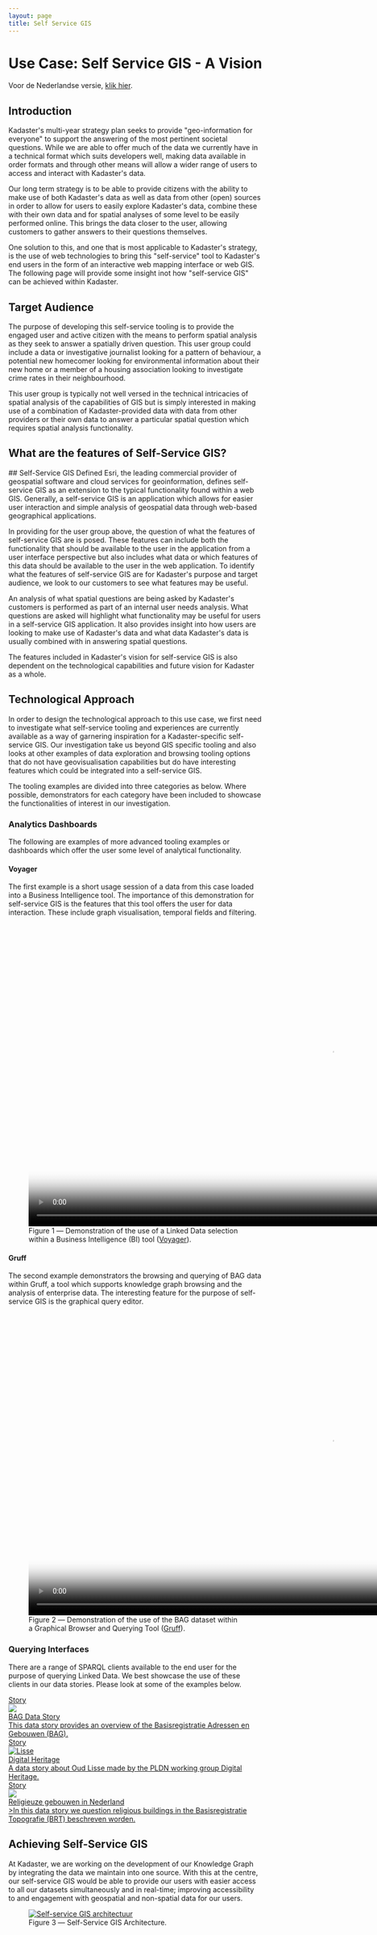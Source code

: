 ```yaml
---
layout: page
title: Self Service GIS
---
```


# Use Case: Self Service GIS - A Vision

Voor de Nederlandse versie, <a href="/cases/selfservice_dutch">klik hier</a>.

## Introduction 
Kadaster's multi-year strategy plan seeks to provide "geo-information for everyone" to support the answering of the most pertinent societal questions. 
While we are able to offer much of the data we currently have in a technical format which suits developers well, making data available in order formats and through other means will allow a wider range of users to access and interact with Kadaster's data. 

Our long term strategy is to be able to provide citizens with the ability to make use of both Kadaster's data as well as data from other (open) sources in order to allow for users to easily explore Kadaster's data, combine these with their own data and for spatial analyses of some level to be easily performed online. 
This brings the data closer to the user, allowing customers to gather answers to their questions themselves. 

One solution to this, and one that is most applicable to Kadaster's strategy, is the use of web technologies to bring this "self-service" tool to Kadaster's end users in the form of an interactive web mapping interface or web GIS. 
The following page will provide some insight inot how "self-service GIS" can be achieved within Kadaster. 

## Target Audience
The purpose of developing this self-service tooling is to provide the engaged user and active citizen with the means to perform spatial analysis as they seek to answer a spatially driven question. 
This user group could include a data or investigative journalist looking for a pattern of behaviour, a potential new homecomer looking for environmental information about their new home or a member of a housing association looking to investigate crime rates in their neighbourhood. 

This user group is typically not well versed in the technical intricacies of spatial analysis of the capabilities of GIS but is simply interested in making use of a combination of Kadaster-provided data with data from other providers or their own data to answer a particular spatial question which requires spatial analysis functionality. 

## What are the features of Self-Service GIS?
<div class="textbox" markdown="1">
## Self-Service GIS Defined
Esri, the leading commercial provider of geospatial software and cloud services for geoinformation, defines self-service GIS as an extension to the typical functionality found within a web GIS. 
Generally, a self-service GIS is an application which allows for easier user interaction and simple analysis of geospatial data through web-based geographical applications. 
</div>

In providing for the user group above, the question of what the features of self-service GIS are is posed. These features can include both the functionality that should be available to the user in the application from a user interface perspective but also includes what data or which features of this data should be available to the user in the web application. 
To identify what the features of self-service GIS are for Kadaster's purpose and target audience, we look to our customers to see what features may be useful. 

An analysis of what spatial questions are being asked by Kadaster's customers is performed as part of an internal user needs analysis. What questions are asked will highlight what functionality may be useful for users in a self-service GIS application. 
It also provides insight into how users are looking to make use of Kadaster's data and what data Kadaster's data is usually combined with in answering spatial questions. 

The features included in Kadaster's vision for self-service GIS is also dependent on the technological capabilities and future vision for Kadaster as a whole. 

## Technological Approach
In order to design the technological approach to this use case, we first need to investigate what self-service tooling and experiences are currently available as a way of garnering inspiration for a Kadaster-specific self-service GIS.
Our investigation take us beyond GIS specific tooling and also looks at other examples of data exploration and browsing tooling options that do not have geovisualisation capabilities but do have interesting features which could be integrated into a self-service GIS. 

The tooling examples are divided into three categories as below. Where possible, demonstrators for each category have been included to showcase the functionalities of interest in our investigation. 

### Analytics Dashboards

The following are examples of more advanced tooling examples or dashboards which offer the user some level of analytical functionality. 

#### Voyager
The first example is a short usage session of a data from this case loaded into a Business Intelligence tool. The importance of this demonstration for self-service GIS is the features that this tool offers the user for data interaction. These include graph visualisation, temporal fields and filtering.

<figure id="1">
  <video controls loop poster="/assets/images/voyager.png" width="1200">
	<source src="/assets/videos/voyager.mp4" type="video/mp4">
		Helaas, uw browser kan deze mp4 video niet weergeven.
	</source>
  </video>
  <figcaption>
	Figure 1 ― Demonstration of the use of a Linked Data selection within a Business Intelligence (BI) tool (<a href="https://vega.github.io/voyager/" target="_blank">Voyager</a>).
  </figcaption>
</figure>

#### Gruff
The second example demonstrators the browsing and querying of BAG data within Gruff, a tool which supports knowledge graph browsing and the analysis of enterprise data. The interesting feature for the purpose of self-service GIS is the graphical query editor. 

<figure id="2">
  <video controls loop poster="/assets/images/gruff.png" width="1200">
    <source src="/assets/videos/gruff.mp4" type="video/mp4">
      Helaas, uw browser kan deze mp4 video niet weergeven.
    </source>
  </video>
  <figcaption>
    Figure 2 ― Demonstration of the use of the BAG dataset within a Graphical Browser and Querying Tool (<a href="https://allegrograph.com/products/gruff/" target="_blank">Gruff</a>).
  </figcaption>
 </figure>

### Querying Interfaces
There are a range of SPARQL clients available to the end user for the purpose of querying Linked Data. We best showcase the use of these clients in our data stories. Please look at some of the examples below. 

<div class="cards-wrapper">
 <a href="./bag/index.html">
    <div class="card">
      <div class="card-type">Story</div>
      <img class="card-image" src="/assets/images/kadaster-logo.png">
      <div class="card-title">BAG Data Story</div>
      <div class="card-description">This data story provides an overview of the Basisregistratie Adressen en Gebouwen (BAG).</div>
	</div>
  </a>
  <a href="/stories/digitaal-erfgoed/index.html">
    <div class="card">
      <div class="card-type">Story</div>
      <img class="card-image" src="/assets/images/Lisse_logo_tile.jpg" alt="Lisse">
      <div class="card-title">Digital Heritage</div>
      <div class="card-description">A data story about Oud Lisse made by the PLDN working group Digital Heritage.</div>
	</div>
  </a>
 <a href="./religieuze-gebouwen/index.html">
    <div class="card">
      <div class="card-type">Story</div>
      <img class="card-image" src="/assets/images/sint-jan.jpg">
      <div class="card-title">Religieuze gebouwen in Nederland</div>
      <div class="card-description">>In this data story we question religious buildings in the Basisregistratie Topografie (BRT) beschreven worden.</div>
	</div>
  </a>
</div>

## Achieving Self-Service GIS
At Kadaster, we are working on the development of our Knowledge Graph by integrating the data we maintain into one source. With this at the centre, our self-service GIS would be able to provide our users with easier access to all our datasets simultaneously and in real-time; improving accessibility to and engagement with geospatial and non-spatial data for our users. 

<figure id="3">
	<a href="/assets/images/self-serviceGISarchitecture.jpg">
		<img src="/assets/images/self-serviceGISarchitecture.jpg" alt="Self-service GIS architectuur">
	</a>
  <figcaption>
    Figure 3 ― Self-Service GIS Architecture. 
  </figcaption>
 </figure>
